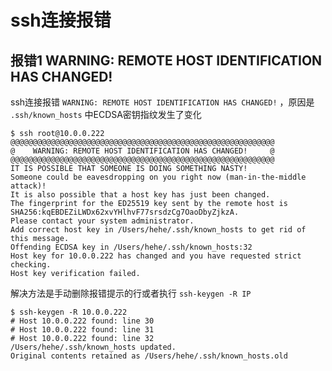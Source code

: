 # ssh连接报错

## 报错1 WARNING: REMOTE HOST IDENTIFICATION HAS CHANGED!



ssh连接报错 `WARNING: REMOTE HOST IDENTIFICATION HAS CHANGED!` ，原因是 `.ssh/known_hosts` 中ECDSA密钥指纹发生了变化

```shell
$ ssh root@10.0.0.222
@@@@@@@@@@@@@@@@@@@@@@@@@@@@@@@@@@@@@@@@@@@@@@@@@@@@@@@@@@@
@    WARNING: REMOTE HOST IDENTIFICATION HAS CHANGED!     @
@@@@@@@@@@@@@@@@@@@@@@@@@@@@@@@@@@@@@@@@@@@@@@@@@@@@@@@@@@@
IT IS POSSIBLE THAT SOMEONE IS DOING SOMETHING NASTY!
Someone could be eavesdropping on you right now (man-in-the-middle attack)!
It is also possible that a host key has just been changed.
The fingerprint for the ED25519 key sent by the remote host is
SHA256:kqEBDEZiLWDx62xvYHlhvF77srsdzCg7OaoDbyZjkzA.
Please contact your system administrator.
Add correct host key in /Users/hehe/.ssh/known_hosts to get rid of this message.
Offending ECDSA key in /Users/hehe/.ssh/known_hosts:32
Host key for 10.0.0.222 has changed and you have requested strict checking.
Host key verification failed.
```



解决方法是手动删除报错提示的行或者执行 `ssh-keygen -R IP`

```shell
$ ssh-keygen -R 10.0.0.222
# Host 10.0.0.222 found: line 30
# Host 10.0.0.222 found: line 31
# Host 10.0.0.222 found: line 32
/Users/hehe/.ssh/known_hosts updated.
Original contents retained as /Users/hehe/.ssh/known_hosts.old
```

